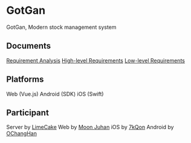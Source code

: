 # GotGan

GotGan, Modern stock management system

## Documents

[Requirement Analysis](https://github.com/LIMECAKE/GotGan/요구사항분석서.pptx)
[High-level Requirements](https://github.com/LIMECAKE/GotGan/상위설계서.pptx)
[Low-level Requirements](https://github.com/LIMECAKE/GotGan/상세설계서.pptx)

## Platforms

Web (Vue.js)
Android (SDK)
iOS (Swift)

## Participant
Server by [LimeCake](https://github.com/LIMECAKE)
Web by [Moon Juhan](https://github.com/MoonJuhan)
iOS by [7kQon](https://github.com/7kQon)
Android by [OChangHan](https://github.com/OChangHan)